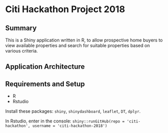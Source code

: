 # Citi Hackathon Project 2018

## Summary
This is a Shiny application written in R, to allow prospective home buyers to view available properties and search for suitable properties based on various criteria.

## Application Architecture

## Requirements and Setup
- R
- Rstudio

Install these packages: `shiny`, `shinydashboard`, `leaflet`, `DT`, `dplyr`.

In Rstudio, enter in the console: `shiny::runGitHub(repo = 'citi-hackathon', username = 'citi-hackathon-2018')`
